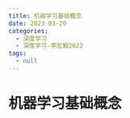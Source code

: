 ```yaml
---
title: 机器学习基础概念
date: 2023-03-20 
categories: 
  - 深度学习
  - 深度学习-李宏毅2022
tags: 
  - null
---
```




# 机器学习基础概念